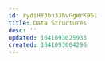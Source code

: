 ```yaml
---
id: rydiHYJbn3JhvGgWrK9Sl
title: Data Structures
desc: ''
updated: 1641093025933
created: 1641093004296
---
```


